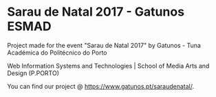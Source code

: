 # Sarau de Natal 2017 - Gatunos ESMAD
Project made for the event "Sarau de Natal 2017" by Gatunos - Tuna Académica do Politécnico do Porto

Web Information Systems and Technologies | School of Media Arts and Design (P.PORTO)

You can find our project @ https://www.gatunos.pt/saraudenatal/.

